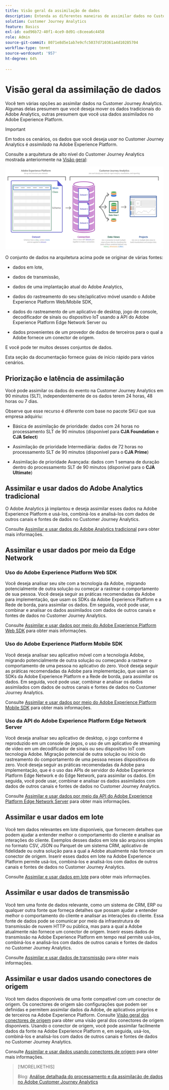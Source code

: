 ```yaml
---
title: Visão geral da assimilação de dados
description: Entenda as diferentes maneiras de assimilar dados no Customer Journey Analytics
solution: Customer Journey Analytics
feature: Basics
exl-id: ead96b72-40f1-4ce9-8d91-c8ceea6c4458
role: Admin
source-git-commit: 8071e8d5e1ab7e9cfc5037d710361a4d10285704
workflow-type: tm+mt
source-wordcount: '957'
ht-degree: 64%

---
```


# Visão geral da assimilação de dados

Você tem várias opções ao assimilar dados na Customer Journey Analytics. Algumas delas presumem que você deseja mover os dados tradicionais do Adobe Analytics, outras presumem que você usa dados assimilados no Adobe Experience Platform.

>[!IMPORTANT]
>
>Em todos os cenários, os dados que você deseja _usar_ no Customer Journey Analytics é _assimilado_ na Adobe Experience Platform.

Consulte a arquitetura de alto nível do Customer Journey Analytics mostrada anteriormente na [Visão geral](https://experienceleague.adobe.com/pt-br/docs/analytics-platform/using/cja-overview/cja-overview):

![Arquitetura do Customer Journey Analytics descrita nesta seção](./assets/cja-architecture.png)

O conjunto de dados na arquitetura acima pode se originar de várias fontes:

- dados em lote,

- dados de transmissão,

- dados de uma implantação atual do Adobe Analytics,

- dados do rastreamento do seu site/aplicativo móvel usando o Adobe Experience Platform Web/Mobile SDK,

- dados do rastreamento de um aplicativo de desktop, jogo de console, decodificador de sinais ou dispositivo IoT usando a API do Adobe Experience Platform Edge Network Server ou

- dados provenientes de um provedor de dados de terceiros para o qual a Adobe fornece um conector de origem.

E você pode ter muitos desses conjuntos de dados.

Esta seção da documentação fornece guias de início rápido para vários cenários.

## Priorização e latência de assimilação

Você pode assimilar os dados do evento na Customer Journey Analytics em 90 minutos (SLT), independentemente de os dados terem 24 horas, 48 horas ou 7 dias.

Observe que esse recurso é diferente com base no pacote SKU que sua empresa adquiriu:

- Básica de assimilação de prioridade: dados com 24 horas no processamento SLT de 90 minutos (disponível para **CJA Foundation** e **CJA Select**)

- Assimilação de prioridade Intermediária: dados de 72 horas no processamento SLT de 90 minutos (disponível para o **CJA Prime**)

- Assimilação de prioridade Avançada: dados com 1 semana de duração dentro do processamento SLT de 90 minutos (disponível para o **CJA Ultimate**)

## Assimilar e usar dados do Adobe Analytics tradicional

O Adobe Analytics já implantou e deseja assimilar esses dados na Adobe Experience Platform e usá-los, combiná-los e analisá-los com dados de outros canais e fontes de dados no Customer Journey Analytics.

Consulte [Assimilar e usar dados do Adobe Analytics tradicional](./analytics.md) para obter mais informações.


## Assimilar e usar dados por meio da Edge Network

### Uso do Adobe Experience Platform Web SDK

Você deseja analisar seu site com a tecnologia da Adobe, migrando potencialmente de outra solução ou começar a rastrear o comportamento de sua pessoa. Você deseja seguir as práticas recomendadas da Adobe para implementação, que usam os SDKs da Adobe Experience Platform e a Rede de borda, para assimilar os dados. Em seguida, você pode usar, combinar e analisar os dados assimilados com dados de outros canais e fontes de dados no Customer Journey Analytics.

Consulte [Assimilar e usar dados por meio do Adobe Experience Platform Web SDK](./aepwebsdk.md) para obter mais informações.

### Uso do Adobe Experience Platform Mobile SDK

Você deseja analisar seu aplicativo móvel com a tecnologia Adobe, migrando potencialmente de outra solução ou começando a rastrear o comportamento de uma pessoa no aplicativo do zero. Você deseja seguir as práticas recomendadas da Adobe para implementação, que usam os SDKs da Adobe Experience Platform e a Rede de borda, para assimilar os dados. Em seguida, você pode usar, combinar e analisar os dados assimilados com dados de outros canais e fontes de dados no Customer Journey Analytics.

Consulte [Assimilar e usar dados por meio do Adobe Experience Platform Mobile SDK](./aepmobilesdk.md) para obter mais informações.

### Uso da API do Adobe Experience Platform Edge Network Server

Você deseja analisar seu aplicativo de desktop, o jogo conforme é reproduzido em um console de jogos, o uso de um aplicativo de streaming de vídeo em um decodificador de sinais ou seu dispositivo IoT com tecnologia Adobe. Migração potencial de outra solução ou início do rastreamento do comportamento de uma pessoa nesses dispositivos do zero. Você deseja seguir as práticas recomendadas da Adobe para implementação, que é o uso das APIs de servidor do Adobe Experience Platform Edge Network e do Edge Network, para assimilar os dados. Em seguida, você pode usar, combinar e analisar os dados assimilados com dados de outros canais e fontes de dados no Customer Journey Analytics.

Consulte [Assimilar e usar dados por meio da API do Adobe Experience Platform Edge Network Server](./serverapi.md) para obter mais informações.

## Assimilar e usar dados em lote

Você tem dados relevantes em lote disponíveis, que fornecem detalhes que podem ajudar a entender melhor o comportamento do cliente e analisar as interações do cliente. Exemplos desses dados em lote são arquivos simples no formato CSV, JSON ou Parquet de um sistema CRM, aplicativo de fidelidade ou outra solução para a qual a Adobe atualmente não fornece um conector de origem. Inserir esses dados em lote na Adobe Experience Platform permite usá-los, combiná-los e analisá-los com dados de outros canais e fontes de dados no Customer Journey Analytics.

Consulte [Assimilar e usar dados em lote](./batch.md) para obter mais informações.

## Assimilar e usar dados de transmissão

Você tem uma fonte de dados relevante, como um sistema de CRM, ERP ou qualquer outra fonte que forneça detalhes que possam ajudar a entender melhor o comportamento do cliente e analisar as interações do cliente. Essa fonte de dados pode se comunicar por meio da infraestrutura de transmissão de nuvem HTTP ou pública, mas para a qual a Adobe atualmente não fornece um conector de origem. Inserir esses dados de transmissão na Adobe Experience Platform em tempo real permite usá-los, combiná-los e analisá-los com dados de outros canais e fontes de dados no Customer Journey Analytics.

Consulte [Assimilar e usar dados de transmissão](./streaming.md) para obter mais informações.

## Assimilar e usar dados usando conectores de origem

Você tem dados disponíveis de uma fonte compatível com um conector de origem. Os conectores de origem são configurações que podem ser definidas e permitem assimilar dados da Adobe, de aplicativos próprios e de terceiros na Adobe Experience Platform. Consulte [Visão geral dos conectores de origem](https://experienceleague.adobe.com/docs/experience-platform/sources/home.html?lang=pt-BR) para obter uma visão geral dos conectores de origem disponíveis. Usando o conector de origem, você pode assimilar facilmente dados da fonte na Adobe Experience Platform e, em seguida, usá-los, combiná-los e analisá-los com dados de outros canais e fontes de dados no Customer Journey Analytics.

Consulte [Assimilar e usar dados usando conectores de origem](./sources.md) para obter mais informações.

>[!MORELIKETHIS]
>
>Blog: [Análise detalhada do processamento e da assimilação de dados no Adobe Customer Journey Analytics](https://experienceleaguecommunities.adobe.com/t5/adobe-analytics-blogs/a-closer-look-at-data-processing-amp-ingestion-in-adobe-customer/ba-p/665091?profile.language=pt)

